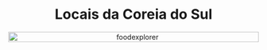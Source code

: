 <p align="center">
  <h1 align="center">Locais da Coreia do Sul</h1>
</p>

<p align="center" style="display: flex; align-items: flex-start; justify-content: center;">
<img alt="foodexplorer" title="#foodexplorer" src="https://github.com/user-attachments/assets/fa8792c5-d3b6-4c29-ada1-2f16b73e6caf"  width="100%">
</p>
